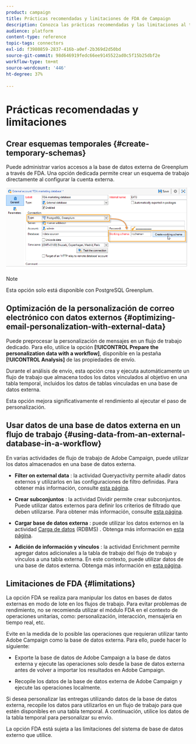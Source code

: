 ```yaml
---
product: campaign
title: Prácticas recomendadas y limitaciones de FDA de Campaign
description: Conozca las prácticas recomendadas y las limitaciones al trabajar con una base de datos externa (FDA)
audience: platform
content-type: reference
topic-tags: connectors
exl-id: f3980859-2837-416b-a0ef-2b369d2d50bd
source-git-commit: 98d646919fedc66ee9145522ad0c5f15b25dbf2e
workflow-type: tm+mt
source-wordcount: '446'
ht-degree: 37%

---
```


# Prácticas recomendadas y limitaciones

## Crear esquemas temporales {#create-temporary-schemas}

Puede administrar varios accesos a la base de datos externa de Greenplum a través de FDA. Una opción dedicada permite crear un esquema de trabajo directamente al configurar la cuenta externa.

![](assets/fda_work_table.png)

>[!NOTE]
>
>Esta opción solo está disponible con PostgreSQL Greenplum.

## Optimización de la personalización de correo electrónico con datos externos {#optimizing-email-personalization-with-external-data}

Puede preprocesar la personalización de mensajes en un flujo de trabajo dedicado. Para ello, utilice la opción **[!UICONTROL Prepare the personalization data with a workflow]**, disponible en la pestaña **[!UICONTROL Analysis]** de las propiedades de envío.

Durante el análisis de envío, esta opción crea y ejecuta automáticamente un flujo de trabajo que almacena todos los datos vinculados al objetivo en una tabla temporal, incluidos los datos de tablas vinculadas en una base de datos externa.

Esta opción mejora significativamente el rendimiento al ejecutar el paso de personalización.

## Usar datos de una base de datos externa en un flujo de trabajo {#using-data-from-an-external-database-in-a-workflow}

En varias actividades de flujo de trabajo de Adobe Campaign, puede utilizar los datos almacenados en una base de datos externa.

* **Filter on external data** : la actividad  [](../../workflow/using/targeting-data.md#selecting-data) Queryactivity permite añadir datos externos y utilizarlos en las configuraciones de filtro definidas. Para obtener más información, consulte [esta página](../../workflow/using/targeting-data.md#selecting-data).

* **Crear subconjuntos** : la  [](../../workflow/using/split.md) actividad Dividir permite crear subconjuntos. Puede utilizar datos externos para definir los criterios de filtrado que deben utilizarse. Para obtener más información, consulte [esta página](../../workflow/using/split.md).

* **Cargar base de datos externa** : puede utilizar los datos externos en la actividad  [Carga de datos](../../workflow/using/data-loading--rdbms-.md)  (RDBMS) . Obtenga más información en [esta página](../../workflow/using/data-loading--rdbms-.md).

* **Adición de información y vínculos** : la actividad  [](../../workflow/using/enrichment.md) Enrichment permite agregar datos adicionales a la tabla de trabajo del flujo de trabajo y vínculos a una tabla externa. En este contexto, puede utilizar datos de una base de datos externa. Obtenga más información en [esta página](../../workflow/using/enrichment.md).

## Limitaciones de FDA {#limitations}

La opción FDA se realiza para manipular los datos en bases de datos externas en modo de lote en los flujos de trabajo. Para evitar problemas de rendimiento, no se recomienda utilizar el módulo FDA en el contexto de operaciones unitarias, como: personalización, interacción, mensajería en tiempo real, etc.

Evite en la medida de lo posible las operaciones que requieran utilizar tanto Adobe Campaign como la base de datos externa. Para ello, puede hacer lo siguiente:

* Exporte la base de datos de Adobe Campaign a la base de datos externa y ejecute las operaciones solo desde la base de datos externa antes de volver a importar los resultados en Adobe Campaign.

* Recopile los datos de la base de datos externa de Adobe Campaign y ejecute las operaciones localmente.

Si desea personalizar las entregas utilizando datos de la base de datos externa, recopile los datos para utilizarlos en un flujo de trabajo para que estén disponibles en una tabla temporal. A continuación, utilice los datos de la tabla temporal para personalizar su envío.

La opción FDA está sujeta a las limitaciones del sistema de base de datos externo que utilice.
